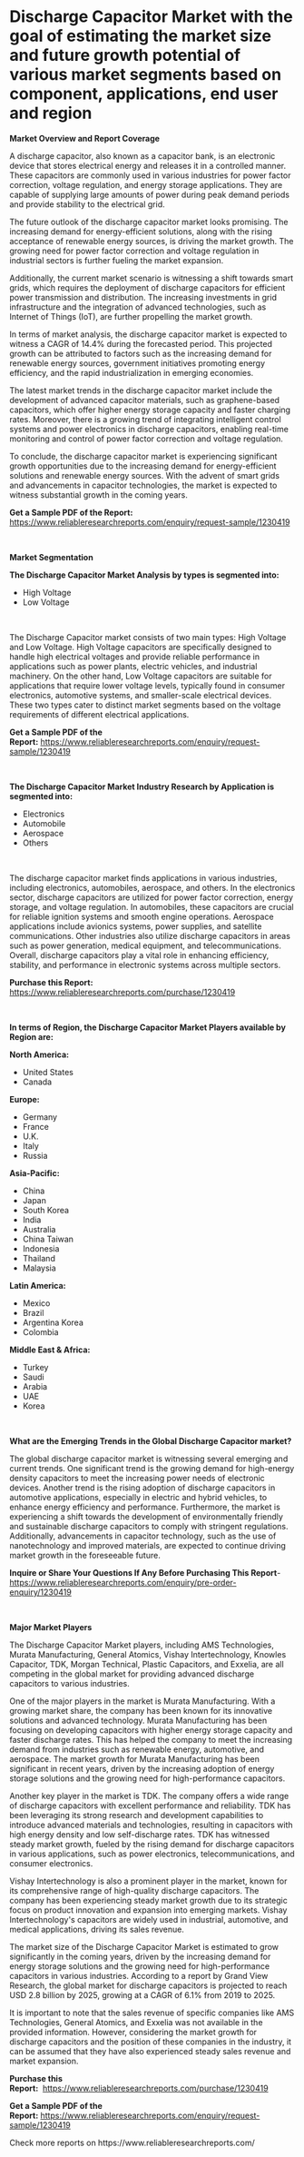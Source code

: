 <p><h1>Discharge Capacitor Market with the goal of estimating the market size and future growth potential of various market segments based on component, applications, end user and region</h1></p><p><strong>Market Overview and Report Coverage</strong></p>
<p><p>A discharge capacitor, also known as a capacitor bank, is an electronic device that stores electrical energy and releases it in a controlled manner. These capacitors are commonly used in various industries for power factor correction, voltage regulation, and energy storage applications. They are capable of supplying large amounts of power during peak demand periods and provide stability to the electrical grid.</p><p>The future outlook of the discharge capacitor market looks promising. The increasing demand for energy-efficient solutions, along with the rising acceptance of renewable energy sources, is driving the market growth. The growing need for power factor correction and voltage regulation in industrial sectors is further fueling the market expansion.</p><p>Additionally, the current market scenario is witnessing a shift towards smart grids, which requires the deployment of discharge capacitors for efficient power transmission and distribution. The increasing investments in grid infrastructure and the integration of advanced technologies, such as Internet of Things (IoT), are further propelling the market growth.</p><p>In terms of market analysis, the discharge capacitor market is expected to witness a CAGR of 14.4% during the forecasted period. This projected growth can be attributed to factors such as the increasing demand for renewable energy sources, government initiatives promoting energy efficiency, and the rapid industrialization in emerging economies.</p><p>The latest market trends in the discharge capacitor market include the development of advanced capacitor materials, such as graphene-based capacitors, which offer higher energy storage capacity and faster charging rates. Moreover, there is a growing trend of integrating intelligent control systems and power electronics in discharge capacitors, enabling real-time monitoring and control of power factor correction and voltage regulation.</p><p>To conclude, the discharge capacitor market is experiencing significant growth opportunities due to the increasing demand for energy-efficient solutions and renewable energy sources. With the advent of smart grids and advancements in capacitor technologies, the market is expected to witness substantial growth in the coming years.</p></p>
<p><strong>Get a Sample PDF of the Report:</strong> <a href="https://www.reliableresearchreports.com/enquiry/request-sample/1230419">https://www.reliableresearchreports.com/enquiry/request-sample/1230419</a></p>
<p>&nbsp;</p>
<p><strong>Market Segmentation</strong></p>
<p><strong>The Discharge Capacitor Market Analysis by types is segmented into:</strong></p>
<p><ul><li>High Voltage</li><li>Low Voltage</li></ul></p>
<p>&nbsp;</p>
<p><p>The Discharge Capacitor market consists of two main types: High Voltage and Low Voltage. High Voltage capacitors are specifically designed to handle high electrical voltages and provide reliable performance in applications such as power plants, electric vehicles, and industrial machinery. On the other hand, Low Voltage capacitors are suitable for applications that require lower voltage levels, typically found in consumer electronics, automotive systems, and smaller-scale electrical devices. These two types cater to distinct market segments based on the voltage requirements of different electrical applications.</p></p>
<p><strong>Get a Sample PDF of the Report:</strong>&nbsp;<a href="https://www.reliableresearchreports.com/enquiry/request-sample/1230419">https://www.reliableresearchreports.com/enquiry/request-sample/1230419</a></p>
<p>&nbsp;</p>
<p><strong>The Discharge Capacitor Market Industry Research by Application is segmented into:</strong></p>
<p><ul><li>Electronics</li><li>Automobile</li><li>Aerospace</li><li>Others</li></ul></p>
<p>&nbsp;</p>
<p><p>The discharge capacitor market finds applications in various industries, including electronics, automobiles, aerospace, and others. In the electronics sector, discharge capacitors are utilized for power factor correction, energy storage, and voltage regulation. In automobiles, these capacitors are crucial for reliable ignition systems and smooth engine operations. Aerospace applications include avionics systems, power supplies, and satellite communications. Other industries also utilize discharge capacitors in areas such as power generation, medical equipment, and telecommunications. Overall, discharge capacitors play a vital role in enhancing efficiency, stability, and performance in electronic systems across multiple sectors.</p></p>
<p><strong>Purchase this Report:</strong>&nbsp; <a href="https://www.reliableresearchreports.com/purchase/1230419">https://www.reliableresearchreports.com/purchase/1230419</a></p>
<p>&nbsp;</p>
<p><strong>In terms of Region, the Discharge Capacitor Market Players available by Region are:</strong></p>
<p>
    <p> <strong> North America: </strong>
        <ul>
            <li>United States</li>
            <li>Canada</li>
        </ul>
        </p> 
    <p> <strong> Europe: </strong>
        <ul>
            <li>Germany</li>
            <li>France</li>
            <li>U.K.</li>
            <li>Italy</li>
            <li>Russia</li>
        </ul>
        </p> 
    <p> <strong> Asia-Pacific: </strong>
        <ul>
            <li>China</li>
            <li>Japan</li>
            <li>South Korea</li>
            <li>India</li>
            <li>Australia</li>
            <li>China Taiwan</li>
            <li>Indonesia</li>
            <li>Thailand</li>
            <li>Malaysia</li>
        </ul>
        </p> 
    <p> <strong> Latin America: </strong>
        <ul>
            <li>Mexico</li>
            <li>Brazil</li>
            <li>Argentina Korea</li>
            <li>Colombia</li>
        </ul>
        </p> 
    <p> <strong> Middle East & Africa: </strong>
        <ul>
            <li>Turkey</li>
            <li>Saudi</li>
            <li>Arabia</li>
            <li>UAE</li>
            <li>Korea</li>
        </ul>
    </p>
    </p>
<p>&nbsp;</p>
<p><strong>What are the Emerging Trends in the Global Discharge Capacitor market?</strong></p>
<p><p>The global discharge capacitor market is witnessing several emerging and current trends. One significant trend is the growing demand for high-energy density capacitors to meet the increasing power needs of electronic devices. Another trend is the rising adoption of discharge capacitors in automotive applications, especially in electric and hybrid vehicles, to enhance energy efficiency and performance. Furthermore, the market is experiencing a shift towards the development of environmentally friendly and sustainable discharge capacitors to comply with stringent regulations. Additionally, advancements in capacitor technology, such as the use of nanotechnology and improved materials, are expected to continue driving market growth in the foreseeable future.</p></p>
<p><strong>Inquire or Share Your Questions If Any Before Purchasing This Report</strong>- <a href="https://www.reliableresearchreports.com/enquiry/pre-order-enquiry/1230419">https://www.reliableresearchreports.com/enquiry/pre-order-enquiry/1230419</a></p>
<p>&nbsp;</p>
<p><strong>Major Market Players</strong></p>
<p><p>The Discharge Capacitor Market players, including AMS Technologies, Murata Manufacturing, General Atomics, Vishay Intertechnology, Knowles Capacitor, TDK, Morgan Technical, Plastic Capacitors, and Exxelia, are all competing in the global market for providing advanced discharge capacitors to various industries.</p><p>One of the major players in the market is Murata Manufacturing. With a growing market share, the company has been known for its innovative solutions and advanced technology. Murata Manufacturing has been focusing on developing capacitors with higher energy storage capacity and faster discharge rates. This has helped the company to meet the increasing demand from industries such as renewable energy, automotive, and aerospace. The market growth for Murata Manufacturing has been significant in recent years, driven by the increasing adoption of energy storage solutions and the growing need for high-performance capacitors.</p><p>Another key player in the market is TDK. The company offers a wide range of discharge capacitors with excellent performance and reliability. TDK has been leveraging its strong research and development capabilities to introduce advanced materials and technologies, resulting in capacitors with high energy density and low self-discharge rates. TDK has witnessed steady market growth, fueled by the rising demand for discharge capacitors in various applications, such as power electronics, telecommunications, and consumer electronics.</p><p>Vishay Intertechnology is also a prominent player in the market, known for its comprehensive range of high-quality discharge capacitors. The company has been experiencing steady market growth due to its strategic focus on product innovation and expansion into emerging markets. Vishay Intertechnology's capacitors are widely used in industrial, automotive, and medical applications, driving its sales revenue.</p><p>The market size of the Discharge Capacitor Market is estimated to grow significantly in the coming years, driven by the increasing demand for energy storage solutions and the growing need for high-performance capacitors in various industries. According to a report by Grand View Research, the global market for discharge capacitors is projected to reach USD 2.8 billion by 2025, growing at a CAGR of 6.1% from 2019 to 2025.</p><p>It is important to note that the sales revenue of specific companies like AMS Technologies, General Atomics, and Exxelia was not available in the provided information. However, considering the market growth for discharge capacitors and the position of these companies in the industry, it can be assumed that they have also experienced steady sales revenue and market expansion.</p></p>
<p><strong>Purchase this Report:</strong>&nbsp;&nbsp;<a href="https://www.reliableresearchreports.com/purchase/1230419">https://www.reliableresearchreports.com/purchase/1230419</a></p>
<p></p>
<p><strong>Get a Sample PDF of the Report:</strong>&nbsp;<a href="https://www.reliableresearchreports.com/enquiry/request-sample/1230419">https://www.reliableresearchreports.com/enquiry/request-sample/1230419</a></p>
<p>Check more reports on https://www.reliableresearchreports.com/</p>